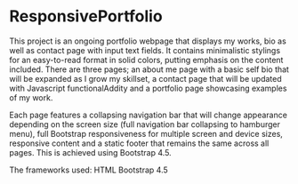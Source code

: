 # ResponsivePortfolio

This project is an ongoing portfolio webpage that displays my works, bio as well as contact page with input text fields. It contains minimalistic stylings for an easy-to-read format in solid colors, putting emphasis on the content included. There are three pages; an about me page with a basic self bio that will be expanded as I grow my skillset, a contact page that will be updated with Javascript functionalAddity and a portfolio page showcasing examples of my work.

Each page features a collapsing navigation bar that will change appearance depending on the screen size (full navigation bar collapsing to hamburger menu), full Bootstrap responsiveness for multiple screen and device sizes, responsive content and a static footer that remains the same across all pages. This is achieved using Bootstrap 4.5.

The frameworks used:
HTML
Bootstrap 4.5 